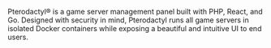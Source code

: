 Pterodactyl® is a game server management panel built with PHP, React, and Go. Designed with security in mind, Pterodactyl runs all game servers in isolated Docker containers while exposing a beautiful and intuitive UI to end users.
